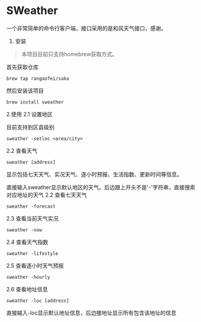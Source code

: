 # SWeather
一个非常简单的命令行客户端，接口采用的是和风天气接口，感谢。
1. 安装

> 本项目目前只支持homebrew获取方式。

首先获取仓库
```
brew tap rangaofei/saka
```
然后安装该项目
```
brew install sweather
```
2.使用
2.1 设置地区

目前支持到区县级别
```
sweather -setloc <area/city>
```
2.2 查看天气
```
sweather [address]
```
显示包括七天天气、实况天气、逐小时预报、生活指数、更新时间等信息。

直接输入sweather显示默认地区的天气。后边跟上开头不是'-'字符串，直接搜索对应地址的天气
2.2 查看七天天气

```
sweather -forecast
```

2.3 查看当前天气实况
```
sweather -now
```
2.4 查看天气指数
```
sweather -lifestyle
```
2.5 查看逐小时天气预报
```
sweather -hourly
```
2.6 查看地址信息
````
sweather -loc [address]
````
直接输入-loc显示默认地址信息，后边接地址显示所有包含该地址的信息